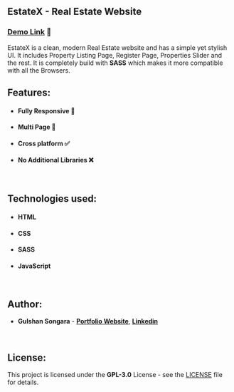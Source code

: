 ## EstateX - Real Estate Website

### [Demo Link](https://estatex.netlify.app/) 🔗

EstateX is a clean, modern Real Estate website and has a simple yet stylish UI. It includes Property Listing Page, Register Page, Properties Slider and the rest. It is completely build with **SASS** which makes it more compatible with all the Browsers.
<br/>

## Features:

- #### **Fully Responsive 💯**
- #### **Multi Page 📰**
- #### **Cross platform ✅**
- #### **No Additional Libraries ❌**
<br/>

## Technologies used:

- #### **HTML**
- #### **CSS**
- #### **SASS**
- #### **JavaScript**
<br/>

## Author:

- **Gulshan Songara** - **[Portfolio Website](https://gulshansongara.netlify.app)**, **[Linkedin](https://www.linkedin.com/in/gulshan-songara-75084214b/)** 
<br/>

## License:

This project is licensed under the  **GPL-3.0** License - see the [LICENSE](LICENSE) file for details.
